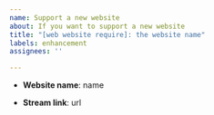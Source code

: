 ```yaml
---
name: Support a new website
about: If you want to support a new website
title: "[web website require]: the website name"
labels: enhancement
assignees: ''

---
```


<!-- 请输入网站的名称。例如 抖音 -->
<!-- enter the website name. eg. TikTok -->

- **Website name**: name

<!-- 请输入视频/音频资源地址。 例如 https://video.example.com/v/123456 -->
<!-- enter the video/radio url. eg. https://video.example.com/v/123456 -->

- **Stream link**: url
